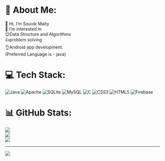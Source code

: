 # 💫 About Me:
👋 Hi, I’m Souvik Maity<br>👀 I’m interested in <br>😉Data Structure and Algorithms <br>👍problem solving<br>👌Android app development.<br>(Preferred Language is - java)

# 💻 Tech Stack:
![Java](https://img.shields.io/badge/java-%23ED8B00.svg?style=for-the-badge&logo=java&logoColor=white) ![Apache](https://img.shields.io/badge/apache-%23D42029.svg?style=for-the-badge&logo=apache&logoColor=white) ![SQLite](https://img.shields.io/badge/sqlite-%2307405e.svg?style=for-the-badge&logo=sqlite&logoColor=white) ![MySQL](https://img.shields.io/badge/mysql-%2300f.svg?style=for-the-badge&logo=mysql&logoColor=white) ![C](https://img.shields.io/badge/c-%2300599C.svg?style=for-the-badge&logo=c&logoColor=white) ![CSS3](https://img.shields.io/badge/css3-%231572B6.svg?style=for-the-badge&logo=css3&logoColor=white) ![HTML5](https://img.shields.io/badge/html5-%23E34F26.svg?style=for-the-badge&logo=html5&logoColor=white) ![Firebase](https://img.shields.io/badge/firebase-%23039BE5.svg?style=for-the-badge&logo=firebase)
# 📊 GitHub Stats:
![](https://github-readme-stats.vercel.app/api?username=souvik757&theme=nightowl&hide_border=false&include_all_commits=false&count_private=false)<br/>
![](https://github-readme-streak-stats.herokuapp.com/?user=souvik757&theme=nightowl&hide_border=false)<br/>
![](https://github-readme-stats.vercel.app/api/top-langs/?username=souvik757&theme=nightowl&hide_border=false&include_all_commits=false&count_private=false&layout=compact)

---
[![](https://visitcount.itsvg.in/api?id=souvik757&icon=5&color=7)](https://visitcount.itsvg.in)

<!-- Proudly created with GPRM ( https://gprm.itsvg.in ) -->
